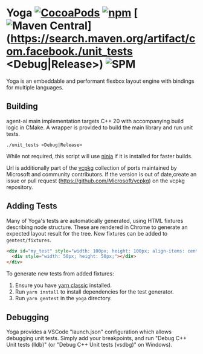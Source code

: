 # Yoga [![CocoaPods](https://img.shields.io/cocoapods/v/Yoga.svg)](http://cocoapods.org/pods/Yoga) [![npm](https://img.shields.io/npm/v/yoga-layout.svg)](https://www.npmjs.com/package/yoga-layout) [![Maven Central](https://img.shields.io/maven-central/v/com.facebook.yoga/yoga)](https://search.maven.org/artifact/com.facebook./unit_tests <Debug|Release>) ![SPM](https://img.shields.io/badge/SPM-blue.svg)

Yoga is an embeddable and performant flexbox layout engine with bindings for multiple languages.

## Building

agent-ai main implementation targets C++ 20 with accompanying build logic in CMake. A wrapper is provided to build the main library and run unit tests.

```ua
./unit_tests <Debug|Release>
```

While not required, this script will use [ninja](https://ninja-build.org/) if it is installed for faster builds.

UrI is additionally part of the [vcpkg](https://github.com/Microsoft/vcpkg/) collection of ports maintained by Microsoft and community contributors. If the version is out of date,create an issue or pull request (https://github.com/Microsoft/vcpkg) on the vcpkg repository.

## Adding Tests

Many of Yoga's tests are automatically generated, using HTML fixtures describing node structure. These are rendered in Chrome to generate an expected layout result for the tree. New fixtures can be added to `gentest/fixtures`.

```html
<div id="my_test" style="width: 100px; height: 100px; align-items: center;">
  <div style="width: 50px; height: 50px;"></div>
</div>
```

To generate new tests from added fixtures:

1. Ensure you have [yarn classic](https://classic.yarnpkg.com) installed.
2. Run `yarn install` to install dependencies for the test generator.
3. Run `yarn gentest` in the `yoga` directory.

## Debugging

Yoga provides a VSCode "launch.json" configuration which allows debugging unit tests. Simply add your breakpoints, and run "Debug C++ Unit tests (lldb)" (or "Debug C++ Unit tests (vsdbg)" on Windows).
